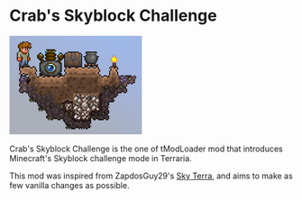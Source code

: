 ﻿# Crab's Skyblock Challenge

![spawn island](icon.png "spawn island")

Crab's Skyblock Challenge is the one of tModLoader mod that introduces Minecraft's Skyblock challenge mode in Terraria.

This mod was inspired from ZapdosGuy29's [Sky Terra](https://www.curseforge.com/terraria/maps/skyterra), and aims to make as few vanilla changes as possible.
